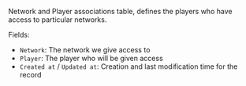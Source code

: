 Network and Player associations table, defines the players who have access to particular networks.

Fields:
* `Network`: The network we give access to
* `Player`: The player who will be given access
* `Created at` / `Updated at`: Creation and last modification time for the record